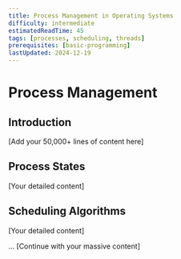```yaml
---
title: Process Management in Operating Systems
difficulty: intermediate
estimatedReadTime: 45
tags: [processes, scheduling, threads]
prerequisites: [basic-programming]
lastUpdated: 2024-12-19
---
```


# Process Management

## Introduction
[Add your 50,000+ lines of content here]

## Process States
[Your detailed content]

## Scheduling Algorithms  
[Your detailed content]

... [Continue with your massive content]